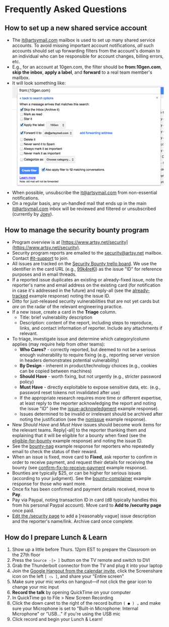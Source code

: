 # Frequently Asked Questions

## How to set up a new shared service account

* The it@artsymail.com mailbox is used to set up many shared service accounts. To avoid missing important account notifications, _all_ such accounts should set up forwarding filters from the account's domain to an individual who can be responsible for account changes, billing errors, etc.
* E.g., for an account at 10gen.com, the filter should be **from:10gen.com**, **skip the inbox**, **apply a label**, and **forward** to a real team member's mailbox.
* It will look something like:
![example it@artsymail.com filter](images/example_gmail_filter.png)
* When possible, unsubscribe the it@artsymail.com from non-essential notifications.
* On a regular basis, any un-handled mail that ends up in the main it@artsymail.com inbox will be reviewed and filtered or unsubscribed (currently by [Joey](https://github.com/joeyAghion)).

## How to manage the security bounty program

* Program overview is at [https://www.artsy.net/security](https://www.artsy.net/security).
* Security program reports are emailed to the [security@artsy.net](mailto:security@artsy.net) mailbox. Contact [#it-support](https://artsy.slack.com/messages/it-support) to join.
* All issues are tracked on the [Security Bounty trello board](https://trello.com/b/4G462edb/security-bounty). We use the identifier in the card URL (e.g., [99k4reKl](https://trello.com/c/99k4reKl/34-hsts-should-have-includesubdomains)) as the issue "ID" for reference purposes and in email threads.
* If a reported issue duplicates an existing or already-fixed issue, note the reporter's name and email address on the existing card (for notification in case it's addressed in the future) and reply-all (see the [already-tracked](security-bounty/ExampleResponses.md#already-tracked) example response) noting the issue ID.
* Ditto for just-released security vulnerabilities that are not yet cards but _are_ on the radar of the relevant engineering practice.
* If a new issue, create a card in the **Triage** column.
  * Title: brief vulnerability description
  * Description: content of the report, including steps to reproduce, links, and contact information of reporter. Include any attachments if relevant.
* To triage, investigate issue and determine which category/column applies (may require help from other teams):
  * **Who Cares?** - correctly reported, but deemed to not be a serious enough vulnerability to require fixing (e.g., reporting server version in headers demonstrates potential vulnerability)
  * **By Design** - inherent in product/technology choices (e.g., cookies can be copied between machines)
  * **Should Have** - worth fixing, but not urgently (e.g., stricter password policy)
  * **Must Have** - directly exploitable to expose sensitive data, etc. (e.g., password reset tokens not invalidated after use)
  * If the appropriate research requires more time or different expertise, at least reply to the reporter acknowledging the report and noting the issue "ID" (see the [issue-acknowledgment](security-bounty/ExampleResponses.md#issue-acknowledgment) example response).
  * Issues determined to be invalid or irrelevant should be archived after noting the justification (see the [nonissue](security-bounty/ExampleResponses.md#nonissue) example response).
* New _Should Have_ and _Must Have_ issues should become work items for the relevant teams. Reply[-all] to the reporter thanking them and explaining that it will be eligible for a bounty when fixed (see the [eligible-for-bounty](security-bounty/ExampleResponses.md#eligible-for-bounty) example response) and noting the issue ID.
* See the [bounty-nag](security-bounty/ExampleResponses.md#bounty-nag) example response for reporters who repeatedly email to check the status of their reward.
* When an issue is fixed, move card to **Fixed**, ask reporter to confirm in order to receive payment, and request their details for receiving the bounty (see [confirm-fix-to-receive-payment](security-bounty/ExampleResponses.md#confirm-fix-to-receive-payment) example response).
* Bounties are typically $25, or can be higher for serious issues (according to your judgment). See the [bounty-complainer](security-bounty/ExampleResponses.md#bounty-complainer) example response for those who want more.
* Once fix has been confirmed and payment details received, move to **Pay**.
* Pay via Paypal, noting transaction ID in card (dB typically handles this from his personal Paypal account). Move card to **Add to /security page** once paid.
* [Edit the /security page](https://admin.artsy.net/page/security) to add a [reasonably vague] issue description and the reporter's name/link. Archive card once complete.

## How do I prepare Lunch & Learn

1. Show up a little before Thurs. 12pm EST to prepare the Classroom on the 27th floor
2. Press the `Source -[> ]` button on the TV remote and switch to DVI
3. Grab the Thunderbolt connector from the TV and plug it into your laptop
4. Join the [Google Hangout from the calendar invite](https://plus.google.com/hangouts/_/artsymail.com/weekly-lunch?authuser=1&hceid=YXJ0c3ltYWlsLmNvbV9nODFpbzRhOThkZHZuMWloMWEzbG0yb2NkNEBncm91cC5jYWxlbmRhci5nb29nbGUuY29t.ekunklm930k9agfvuolkmnmpc4), click the Screenshare icon on the left `[ ⤼ ]`, and share your "Entire screen"
5. Make sure your mic works on hangout—if not click the gear icon to change your mic input
6. **Record the talk** by opening QuickTime on your computer
8. In QuickTime go to File > New Screen Recording
9. Click the down caret to the right of the record button `( ● ) ⌄` and make sure your Microphone is set to "Built-in Microphone: Internal Microphone" or "USB..." if you're using the USB mic
10. Click record and begin your Lunch & Learn!
